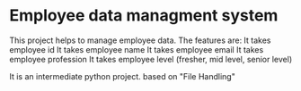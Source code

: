 # Employee data managment system
This project helps to manage employee data.
The features are:
It takes employee id 
It takes employee name 
It takes employee email 
It takes employee profession 
It takes employee level (fresher, mid level, senior level) 

It is an intermediate python project.
based on "File Handling"
